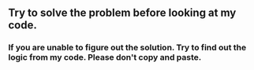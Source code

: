 ## Try to solve the problem before looking at my code.
### If you are unable to figure out the solution. Try to find out the logic from my code. Please don't copy and paste.

